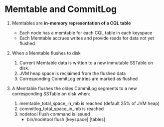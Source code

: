 # Memtable and CommitLog

1) Memtables are **in-memory representation of a CQL table**
	* Each node has a memtable for each CQL table in each keyspace
	* Each Memtable accrues writes and provide reads for data not yet flushed
2) When a Memtable flushes to disk
	1) Current Memtable data is written to a new immutable SSTable on disk.
	2) JVM heap space is reclaimed from the flushed data
	3) Corresponding CommitLog entries are marked as flushed

3) A Memtable flushes the oldes CommiLog segments to a new corresponding SSTable on disk when:
	1) memtable_total_space_in_mb is reached (default 25% of JVM heap)
	2) commitlog_total_space_in_mb is reached
	3) nodetool flush command is issued
		* bin/nodetool flush [keyspace] [tables]
